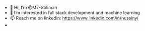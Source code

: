 - 👋 Hi, I’m @M7-Soliman 
- 🌱 I’m interested in full stack development and machine learning
- 📫 Reach me on linkedin: https://www.linkedin.com/in/hussiny/
- 

<!---
M7-Soliman/M7-Soliman is a ✨ special ✨ repository because its `README.md` (this file) appears on your GitHub profile.
You can click the Preview link to take a look at your changes.
--->
